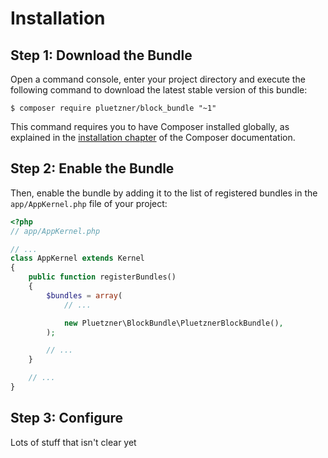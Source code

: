 Installation
============

Step 1: Download the Bundle
---------------------------

Open a command console, enter your project directory and execute the
following command to download the latest stable version of this bundle:

```console
$ composer require pluetzner/block_bundle "~1"
```

This command requires you to have Composer installed globally, as explained
in the [installation chapter](https://getcomposer.org/doc/00-intro.md)
of the Composer documentation.

Step 2: Enable the Bundle
-------------------------

Then, enable the bundle by adding it to the list of registered bundles
in the `app/AppKernel.php` file of your project:

```php
<?php
// app/AppKernel.php

// ...
class AppKernel extends Kernel
{
    public function registerBundles()
    {
        $bundles = array(
            // ...

            new Pluetzner\BlockBundle\PluetznerBlockBundle(),
        );

        // ...
    }

    // ...
}
```

Step 3: Configure
-------------------------

Lots of stuff that isn't clear yet